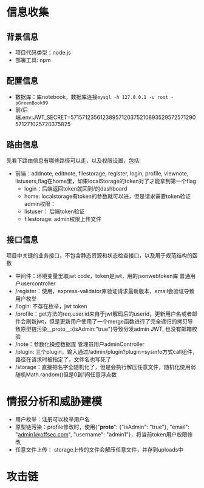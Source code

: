 # 信息收集
## 背景信息
- 项目代码类型：node.js
- 部署工具: npm
## 配置信息
- 数据库：库notebook，数据库连接```mysql -h 127.0.0.1 -u root -pGreenBook99```
- 前/后端.env:JWT_SECRET=57157123561238957120375210893529572571290571271025720375825

## 路由信息
先看下路由信息有哪些路径可以走，以及权限设置，包括:
- 前端：addnote, editnote, filestorage, register, login, profile, viewnote, listusers,flag在home里，如果localStorage的token对了才能拿到第一个flag
  - login：后端返回token就回到/的dashboard
  - home: localstorage有token的参数就可以进，但是请求需要token验证
  admin权限：
  - listuser： 后端token验证
  - filestorage: admin权限上传文件
## 接口信息
项目中关键的业务接口，不包含静态资源和状态检查接口，以及用于规范结构的函数
- 中间件：环境变量里取jwt code，token是jwt，用的jsonwebtoken库
普通用户usercontroller
- /register：使用，express-validator库验证请求最新版本，email会验证导致用户枚举
- /login: 不存在枚举，jwt token
- /profile：get方法的req.user.id来自于jwt解码后的userid，更新用户名或者邮件会刷新jwt，但是更新用户使用了一个merge函数进行了完全递归的拷贝导致原型链污染__proto__:{isAdmin:"true"}导致分发admin JWT, 也没有邮箱校验
- /note：参数化操控数据库
管理员用户adminController
- /plugin: 三个plugin，输入通过/admin/plugin?plugin=sysinfo方式call组件，路径在请求时被指定了，文件名也写死了
- /storage：直接把名字全随机化了，但是会执行解压任意文件，随机化使用弱随机Math.random()但是0到1间任意浮点数
# 情报分析和威胁建模
- 用户枚举：注册可以枚举用户名
- 原型链污染：profile修改时，使用{"__proto__": {"isAdmin": "true"}, "email": "admin1@offsec.com", "username": "admin1"}，将当前token用户权限修改
- 任意文件上传： storage上传的文件会解压任意文件，并存到uploads中
# 攻击链